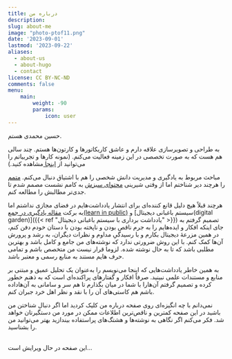 ```yaml
---
title: درباره من
description:
slug: about-me
image: "photo-ptof11.png"
date: '2023-09-01'
lastmod: '2023-09-22'
aliases:
  - about-us
  - about-hugo
  - contact
license: CC BY-NC-ND
comments: false
menu:
    main: 
        weight: -90
        params:
            icon: user
---
```


حسین محمدی هستم.

به طراحی و تصویرسازی علاقه دارم و عاشق کاریکاتورها و کارتون‌ها هستم. چند سالی هم هست که به صورت تخصصی در این زمینه فعالیت می‌کنم. (نمونه کارها و تجربیاتم را می‌توانید از [اینجا ](https://hoseinfm.ir)مشاهده کنید.)

مباحث مربوط به یادگیری و مدیریت دانش شخصی را هم با اشتیاق دنبال می‌کنم. [متمم](https://motamem.org/) را هرچند دیر شناختم اما از وقتی شیرینی [محتوای سبزش](https://motamem.org/%D9%85%D8%AD%D8%AA%D9%88%D8%A7%DB%8C-%D9%87%D9%85%DB%8C%D8%B4%D9%87-%D8%B3%D8%A8%D8%B2-%DA%86%DB%8C%D8%B3%D8%AA/) به کامم نشست مصمم شدم تا جدی‌تر مطالبش را مطالعه کنم.

هرچند قبلاً هیچ دلیل قانع کننده‌ای برای انتشار یادداشت‌هایم در فضای مجازی نداشتم اما به برکت [مقاله یادگیری در جمع(learn in public)](https://www.swyx.io/learn-in-public) و [سیستم باغبانی دیجیتال(digital garden)]({{< ref "یادداشت برداری با سیستم باغبانی دیجیتال" >}}) تصمیم گرفتم به جای اینکه افکار و ایده‌هایم را به جرم ناقص بودن و ناپخته بودن با دستان خودم دفن کنم، در همین مزرعۀ دیجیتال بکارم و با رسیدگیِ مداوم و نظرات دیگران، به رشد و پرورش آن‌ها کمک کنم. با این روش ضرورتی ندارد که نوشته‌های من جامع و کامل باشد و بهترین مطلبی باشد که تا به حال نوشته شده. لزوما قرار نیست من متخصص باشم و تمامی حرف هایم مستند به منابع رسمی و معتبر باشد.

به همین خاطر یادداشت‌هایی که اینجا می‌نویسم را به‌عنوان یک تحلیل عمیق و مبتنی بر منابع و مستندات علمی نبینید. صرفاً افکار و گفتارهای پراکنده‌ای است که به ذهنم خطور کرده و تصمیم گرفتم آن‌هارا با شما در میان بگذارم تا هم سر و سامانی به آن‌هاداده باشم هم کاستی‌های آن را با نقد و نظر اهل خرد جبران کنم.

نمی‌دانم با چه انگیزه‌ای روی صفحه درباره من کلیک کردید اما اگر دنبال شناختن من باشید در این صفحه کمترین و ناقص‌ترین اطلاعات ممکن در مورد من دستگیرتان خواهد شد. فکر می‌کنم اگر نگاهی به نوشته‌ها و هشتگ‌های پراستفاده بیندازید بهتر می‌توانید من را بشناسید.


<br/>
این صفحه در حال ویرایش است...

###### ‌